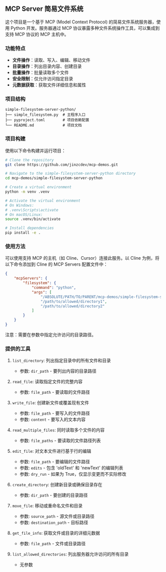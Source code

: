 ## MCP Server 简易文件系统

这个项目是一个基于 MCP (Model Context Protocol) 的简易文件系统服务器，使用 Python 开发。服务器通过 MCP 协议暴露多种文件系统操作工具，可以集成到支持 MCP 协议的 MCP 主机中。

### 功能特点

-   **文件操作**：读取、写入、编辑、移动文件
-   **目录操作**：列出目录内容、创建目录
-   **批量操作**：批量读取多个文件
-   **安全限制**：仅允许访问指定目录
-   **元数据获取**：获取文件详细信息和属性

### 项目结构

```
simple-filesystem-server-python/
├── simple_filesystem.py  # 主程序入口
├── pyproject.toml        # 项目依赖配置
└── README.md             # 项目文档
```

### 项目构建

使用以下命令构建并运行项目：

```bash
# Clone the repository
git clone https://github.com/jinzcdev/mcp-demos.git

# Navigate to the simple-filesystem-server-python directory
cd mcp-demos/simple-filesystem-server-python

# Create a virtual environment
python -m venv .venv

# Activate the virtual environment
# On Windows:
# .venv\Scripts\activate
# On macOS/Linux:
source .venv/bin/activate

# Install dependencies
pip install -e .
```

### 使用方法

可以使用支持 MCP 的主机（如 Cline、Cursor）连接此服务。以 Cline 为例，将以下命令添加到 Cline 的 MCP Servers 配置文件中：

```json
{
    "mcpServers": {
        "filesystem": {
            "command": "python",
            "args": [
                "/ABSOLUTE/PATH/TO/PARENT/mcp-demos/simple-filesystem-server-python/simple_filesystem.py",
                "/path/to/allowed/directory1",
                "/path/to/allowed/directory2"
            ]
        }
    }
}
```

注意：需要在参数中指定允许访问的目录路径。

### 提供的工具

1. `list_directory`: 列出指定目录中的所有文件和目录

    - 参数: `dir_path` - 要列出内容的目录路径

2. `read_file`: 读取指定文件的完整内容

    - 参数: `file_path` - 要读取的文件路径

3. `write_file`: 创建新文件或覆盖现有文件

    - 参数: `file_path` - 要写入的文件路径
    - 参数: `content` - 要写入的文本内容

4. `read_multiple_files`: 同时读取多个文件的内容

    - 参数: `file_paths` - 要读取的文件路径列表

5. `edit_file`: 对文本文件进行基于行的编辑

    - 参数: `file_path` - 要编辑的文件路径
    - 参数: `edits` - 包含 'oldText' 和 'newText' 的编辑列表
    - 参数: `dry_run` - 如果为 True，仅显示变更而不实际修改

6. `create_directory`: 创建新目录或确保目录存在

    - 参数: `dir_path` - 要创建的目录路径

7. `move_file`: 移动或重命名文件和目录

    - 参数: `source_path` - 源文件或目录路径
    - 参数: `destination_path` - 目标路径

8. `get_file_info`: 获取文件或目录的详细元数据

    - 参数: `file_path` - 文件或目录路径

9. `list_allowed_directories`: 列出服务器允许访问的所有目录
    - 无参数
